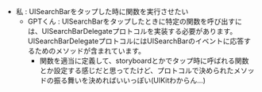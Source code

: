 - 私  :  UISearchBarをタップした時に関数を実行させたい
  - GPTくん :  UISearchBarをタップしたときに特定の関数を呼び出すには、UISearchBarDelegateプロトコルを実装する必要があります。UISearchBarDelegateプロトコルにはUISearchBarのイベントに応答するためのメソッドが含まれています。
    - 関数を適当に定義して、storyboardとかでタップ時に呼ばれる関数とか設定する感じだと思ってたけど、プロトコルで決められたメソッドの振る舞いを決めればいいっぽい(UIKitわからん...)
